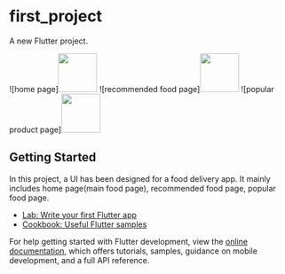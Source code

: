 # first_project

A new Flutter project.

![home page]<img height = "70" src = "https://github.com/PriyankaArora09/UI-Design_food-delivery/assets/77575440/22231fe9-3015-4854-a3fb-337a268bcc60">
![recommended food page]<img height = "70" src = "https://github.com/PriyankaArora09/UI-Design_food-delivery/assets/77575440/b0e840cf-873b-4161-a3d5-14de04553d76">
![popular product page]<img height = "70" src = "https://github.com/PriyankaArora09/UI-Design_food-delivery/assets/77575440/07b39b93-6285-47c5-9c27-71e5700ae760">

## Getting Started

In this project, a UI has been designed for a food delivery app.
It mainly includes home page(main food page), recommended food page, popular food page.



- [Lab: Write your first Flutter app](https://docs.flutter.dev/get-started/codelab)
- [Cookbook: Useful Flutter samples](https://docs.flutter.dev/cookbook)

For help getting started with Flutter development, view the
[online documentation](https://docs.flutter.dev/), which offers tutorials,
samples, guidance on mobile development, and a full API reference.
